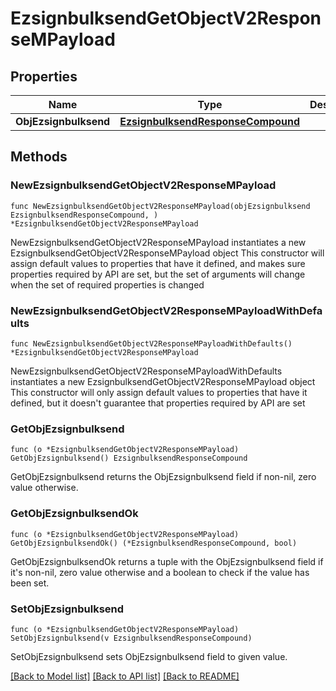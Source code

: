 # EzsignbulksendGetObjectV2ResponseMPayload

## Properties

Name | Type | Description | Notes
------------ | ------------- | ------------- | -------------
**ObjEzsignbulksend** | [**EzsignbulksendResponseCompound**](EzsignbulksendResponseCompound.md) |  | 

## Methods

### NewEzsignbulksendGetObjectV2ResponseMPayload

`func NewEzsignbulksendGetObjectV2ResponseMPayload(objEzsignbulksend EzsignbulksendResponseCompound, ) *EzsignbulksendGetObjectV2ResponseMPayload`

NewEzsignbulksendGetObjectV2ResponseMPayload instantiates a new EzsignbulksendGetObjectV2ResponseMPayload object
This constructor will assign default values to properties that have it defined,
and makes sure properties required by API are set, but the set of arguments
will change when the set of required properties is changed

### NewEzsignbulksendGetObjectV2ResponseMPayloadWithDefaults

`func NewEzsignbulksendGetObjectV2ResponseMPayloadWithDefaults() *EzsignbulksendGetObjectV2ResponseMPayload`

NewEzsignbulksendGetObjectV2ResponseMPayloadWithDefaults instantiates a new EzsignbulksendGetObjectV2ResponseMPayload object
This constructor will only assign default values to properties that have it defined,
but it doesn't guarantee that properties required by API are set

### GetObjEzsignbulksend

`func (o *EzsignbulksendGetObjectV2ResponseMPayload) GetObjEzsignbulksend() EzsignbulksendResponseCompound`

GetObjEzsignbulksend returns the ObjEzsignbulksend field if non-nil, zero value otherwise.

### GetObjEzsignbulksendOk

`func (o *EzsignbulksendGetObjectV2ResponseMPayload) GetObjEzsignbulksendOk() (*EzsignbulksendResponseCompound, bool)`

GetObjEzsignbulksendOk returns a tuple with the ObjEzsignbulksend field if it's non-nil, zero value otherwise
and a boolean to check if the value has been set.

### SetObjEzsignbulksend

`func (o *EzsignbulksendGetObjectV2ResponseMPayload) SetObjEzsignbulksend(v EzsignbulksendResponseCompound)`

SetObjEzsignbulksend sets ObjEzsignbulksend field to given value.



[[Back to Model list]](../README.md#documentation-for-models) [[Back to API list]](../README.md#documentation-for-api-endpoints) [[Back to README]](../README.md)


